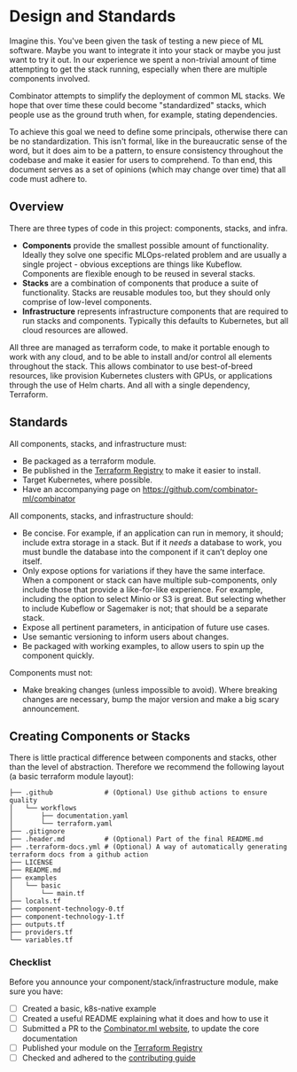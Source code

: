# Design and Standards

Imagine this. You've been given the task of testing a new piece of ML software. Maybe you want to integrate it into your stack or maybe you just want to try it out. In our experience we spent a non-trivial amount of time attempting to get the stack running, especially when there are multiple components involved.

Combinator attempts to simplify the deployment of common ML stacks. We hope that over time these could become "standardized" stacks, which people use as the ground truth when, for example, stating dependencies.

To achieve this goal we need to define some principals, otherwise there can be no standardization. This isn't formal, like in the bureaucratic sense of the word, but it does aim to be a pattern, to ensure consistency throughout the codebase and make it easier for users to comprehend. To than end, this document serves as a set of opinions (which may change over time) that all code must adhere to.

## Overview

There are three types of code in this project: components, stacks, and infra.

- **Components** provide the smallest possible amount of functionality. Ideally they solve one specific MLOps-related problem and are usually a single project - obvious exceptions are things like Kubeflow. Components are flexible enough to be reused in several stacks.
- **Stacks** are a combination of components that produce a suite of functionality. Stacks are reusable modules too, but they should only comprise of low-level components.
- **Infrastructure** represents infrastructure components that are required to run stacks and components. Typically this defaults to Kubernetes, but all cloud resources are allowed.

All three are managed as terraform code, to make it portable enough to work with any cloud, and to be able to install and/or control all elements throughout the stack. This allows combinator to use best-of-breed resources, like provision Kubernetes clusters with GPUs, or applications through the use of Helm charts. And all with a single dependency, Terraform.

## Standards

All components, stacks, and infrastructure must:

- Be packaged as a terraform module.
- Be published in the [Terraform Registry](https://registry.terraform.io) to make it easier to install.
- Target Kubernetes, where possible.
- Have an accompanying page on https://github.com/combinator-ml/combinator

All components, stacks, and infrastructure should:

- Be concise. For example, if an application can run in memory, it should; include extra storage in a stack. But if it _needs_ a database to work, you must bundle the database into the component if it can’t deploy one itself.
- Only expose options for variations if they have the same interface. When a component or stack can have multiple sub-components, only include those that provide a like-for-like experience. For example, including the option to select Minio or S3 is great. But selecting whether to include Kubeflow or Sagemaker is not; that should be a separate stack.
- Expose all pertinent parameters, in anticipation of future use cases.
- Use semantic versioning to inform users about changes.
- Be packaged with working examples, to allow users to spin up the component quickly.

Components must not:

- Make breaking changes (unless impossible to avoid). Where breaking changes are necessary, bump the major version and make a big scary announcement.

## Creating Components or Stacks

There is little practical difference between components and stacks, other than the level of abstraction. Therefore we recommend the following layout (a basic terraform module layout):

```
├── .github             # (Optional) Use github actions to ensure quality
│   └── workflows
│       ├── documentation.yaml
│       └── terraform.yaml
├── .gitignore
├── .header.md          # (Optional) Part of the final README.md
├── .terraform-docs.yml # (Optional) A way of automatically generating terraform docs from a github action
├── LICENSE
├── README.md
├── examples
│   └── basic
│       └── main.tf
├── locals.tf
├── component-technology-0.tf
├── component-technology-1.tf
├── outputs.tf
├── providers.tf
└── variables.tf
```

### Checklist

Before you announce your component/stack/infrastructure module, make sure you have:

- [ ] Created a basic, k8s-native example
- [ ] Created a useful README explaining what it does and how to use it
- [ ] Submitted a PR to the [Combinator.ml website](https://github.com/combinator-ml/combinator), to update the core documentation
- [ ] Published your module on the [Terraform Registry](https://registry.terraform.io)
- [ ] Checked and adhered to the [contributing guide](CONTRIBUTING.md)
